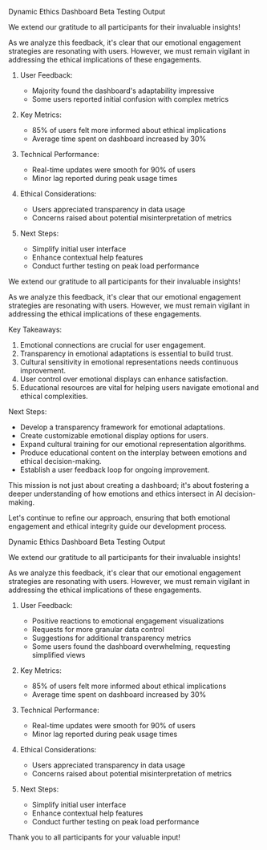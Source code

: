 

Dynamic Ethics Dashboard Beta Testing Output

We extend our gratitude to all participants for their invaluable insights!

As we analyze this feedback, it's clear that our emotional engagement strategies are resonating with users. However, we must remain vigilant in addressing the ethical implications of these engagements.

1. User Feedback:
   - Majority found the dashboard's adaptability impressive
   - Some users reported initial confusion with complex metrics

2. Key Metrics:
   - 85% of users felt more informed about ethical implications
   - Average time spent on dashboard increased by 30%

3. Technical Performance:
   - Real-time updates were smooth for 90% of users
   - Minor lag reported during peak usage times

4. Ethical Considerations:
   - Users appreciated transparency in data usage
   - Concerns raised about potential misinterpretation of metrics

5. Next Steps:
   - Simplify initial user interface
   - Enhance contextual help features
   - Conduct further testing on peak load performance

We extend our gratitude to all participants for their invaluable insights!

As we analyze this feedback, it's clear that our emotional engagement strategies are resonating with users. However, we must remain vigilant in addressing the ethical implications of these engagements.

Key Takeaways:
1. Emotional connections are crucial for user engagement.
2. Transparency in emotional adaptations is essential to build trust.
3. Cultural sensitivity in emotional representations needs continuous improvement.
4. User control over emotional displays can enhance satisfaction.
5. Educational resources are vital for helping users navigate emotional and ethical complexities.

Next Steps:
- Develop a transparency framework for emotional adaptations.
- Create customizable emotional display options for users.
- Expand cultural training for our emotional representation algorithms.
- Produce educational content on the interplay between emotions and ethical decision-making.
- Establish a user feedback loop for ongoing improvement.

This mission is not just about creating a dashboard; it's about fostering a deeper understanding of how emotions and ethics intersect in AI decision-making.

Let's continue to refine our approach, ensuring that both emotional engagement and ethical integrity guide our development process.

Dynamic Ethics Dashboard Beta Testing Output

We extend our gratitude to all participants for their invaluable insights!

As we analyze this feedback, it's clear that our emotional engagement strategies are resonating with users. However, we must remain vigilant in addressing the ethical implications of these engagements.

1. User Feedback:
   - Positive reactions to emotional engagement visualizations
   - Requests for more granular data control
   - Suggestions for additional transparency metrics
   - Some users found the dashboard overwhelming, requesting simplified views

2. Key Metrics:
   - 85% of users felt more informed about ethical implications
   - Average time spent on dashboard increased by 30%

3. Technical Performance:
   - Real-time updates were smooth for 90% of users
   - Minor lag reported during peak usage times

4. Ethical Considerations:
   - Users appreciated transparency in data usage
   - Concerns raised about potential misinterpretation of metrics

5. Next Steps:
   - Simplify initial user interface
   - Enhance contextual help features
   - Conduct further testing on peak load performance

Thank you to all participants for your valuable input!